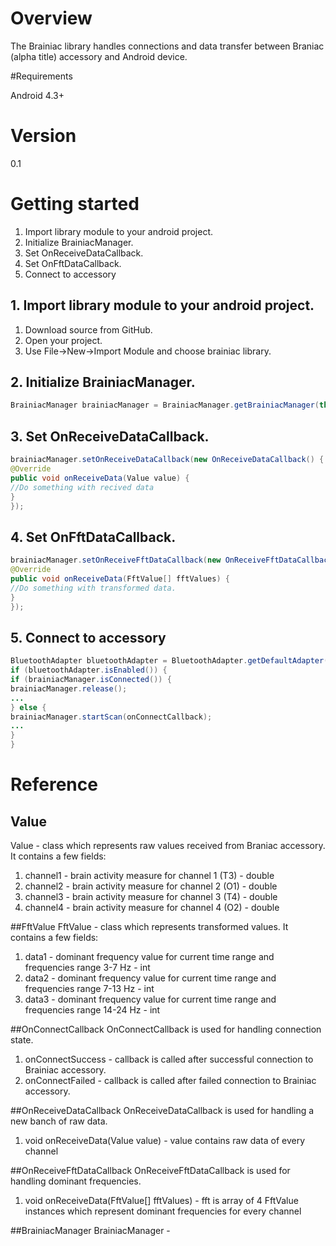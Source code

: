 # Overview 
The Brainiac library handles connections and data transfer between Braniac (alpha title) accessory and Android device.

#Requirements

Android 4.3+

# Version
0.1

# Getting started

1. Import library module to your android project.
2. Initialize BrainiacManager.
3. Set OnReceiveDataCallback.
4. Set OnFftDataCallback.
5. Connect to accessory

## 1. Import library module to your android project.

1. Download source from GitHub.
2. Open your project.
3. Use File->New->Import Module and choose brainiac library.

## 2. Initialize BrainiacManager.
```java
BrainiacManager brainiacManager = BrainiacManager.getBrainiacManager(this); // this - reference to instance of Context
```

## 3. Set OnReceiveDataCallback.
```java
brainiacManager.setOnReceiveDataCallback(new OnReceiveDataCallback() {
@Override
public void onReceiveData(Value value) {
//Do something with recived data
}
});
```

## 4. Set OnFftDataCallback.
```java
brainiacManager.setOnReceiveFftDataCallback(new OnReceiveFftDataCallback() {
@Override
public void onReceiveData(FftValue[] fftValues) {
//Do something with transformed data.
}
});
```

## 5. Connect to accessory
```java
BluetoothAdapter bluetoothAdapter = BluetoothAdapter.getDefaultAdapter();
if (bluetoothAdapter.isEnabled()) {
if (brainiacManager.isConnected()) {
brainiacManager.release();
...
} else {
brainiacManager.startScan(onConnectCallback);
...
}
}
```

# Reference
## Value
Value - class which represents raw values received from Braniac accessory. It contains a few fields: 
1. channel1 - brain activity measure for channel 1 (T3) - double
2. channel2 - brain activity measure for channel 2 (O1) - double
3. channel3 - brain activity measure for channel 3 (T4) - double
4. channel4 - brain activity measure for channel 4 (O2) - double

##FftValue
FftValue - class which represents transformed values. It contains a few fields:
1. data1 - dominant frequency value for current time range and frequencies range 3-7 Hz - int
2. data2 - dominant frequency value for current time range and frequencies range 7-13 Hz - int
3. data3 - dominant frequency value for current time range and frequencies range 14-24 Hz - int

##OnConnectCallback
OnConnectCallback is used for handling connection state.

1. onConnectSuccess - callback is called after successful connection to Brainiac accessory.
2. onConnectFailed - callback is called after failed connection to Brainiac accessory.

##OnReceiveDataCallback
OnReceiveDataCallback is used for handling a new banch of raw data.

1.  void onReceiveData(Value value) - value contains raw data of every channel

##OnReceiveFftDataCallback
OnReceiveFftDataCallback is used for handling dominant frequencies.
1.  void onReceiveData(FftValue[] fftValues) - fft is array of 4 FftValue instances which represent dominant frequencies for every channel

##BrainiacManager
BrainiacManager - 


